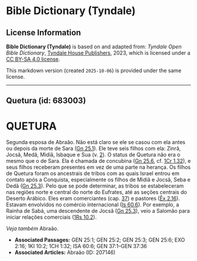 # Bible Dictionary (Tyndale)

## License Information

**Bible Dictionary (Tyndale)** is based on and adapted from: _Tyndale Open Bible Dictionary_, [Tyndale House Publishers](https://tyndaleopenresources.com/), 2023, which is licensed under a [CC BY-SA 4.0 license](https://creativecommons.org/licenses/by-sa/4.0/legalcode.en).

This markdown version (created `2025-10-06`) is provided under the same license.



--------------------------------

## Quetura (id: 683003)

QUETURA
=======

Segunda esposa de Abraão. Não está claro se ele se casou com ela antes ou depois da morte de Sara ([Gn 25\.1](https://ref.ly/Gen25:1)). Ele teve seis filhos com ela: Zinrã, Jocsã, Medã, Midiã, Isbaque e Sua (v. [2](https://ref.ly/Gen25:2)). O status de Quetura não era o mesmo que o de Sara. Ela é chamada de concubina ([Gn 25\.6](https://ref.ly/Gen25:6), cf. [1Cr 1\.32](https://ref.ly/1Chr1:32)), e seus filhos receberam presentes em vez de uma parte na herança. Os filhos de Quetura foram os ancestrais de tribos com as quais Israel entrou em contato após a Conquista, especialmente os filhos de Midiã e Jocsã, Seba e Dedã ([Gn 25\.3](https://ref.ly/Gen25:3)). Pelo que se pode determinar, as tribos se estabeleceram nas regiões norte e central do norte do Eufrates, até as seções centrais do Deserto Arábico. Eles eram comerciantes (cap. [37](https://ref.ly/Gen37:1-Gen37:36)) e pastores ([Êx 2\.16](https://ref.ly/Exod2:16)). Estavam envolvidos no comércio internacional ([Is 60\.6](https://ref.ly/Isa60:6)). Por exemplo, a Rainha de Sabá, uma descendente de Jocsã ([Gn 25\.3](https://ref.ly/Gen25:3)), veio a Salomão para iniciar relações comerciais ([1Rs 10\.2](https://ref.ly/1Kgs10:2)).

*Veja também* Abraão.

* **Associated Passages:** GEN 25:1; GEN 25:2; GEN 25:3; GEN 25:6; EXO 2:16; 1KI 10:2; 1CH 1:32; ISA 60:6; GEN 37:1–GEN 37:36
* **Associated Articles:** Abraão (ID: 207146)

